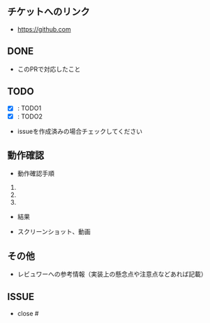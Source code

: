 ## チケットへのリンク

* https://github.com

## DONE

* このPRで対応したこと

## TODO

- [x] : TODO1
- [x] : TODO2
* issueを作成済みの場合チェックしてください

## 動作確認

* 動作確認手順
1.
2.
3.

* 結果

* スクリーンショット、動画

## その他

* レビュワーへの参考情報（実装上の懸念点や注意点などあれば記載）

## ISSUE
- close #